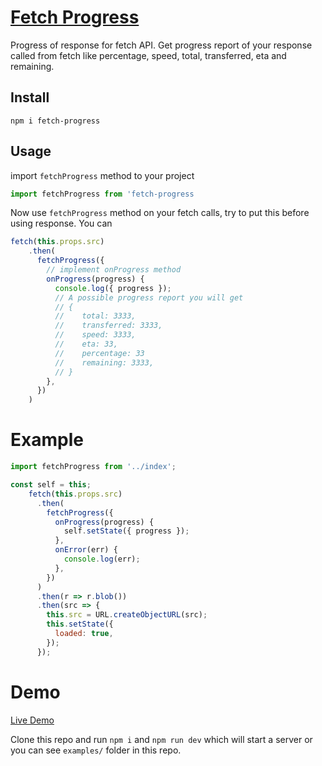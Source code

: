 # [Fetch Progress](https://samundrak.github.io/fetch-progress)

Progress of response for fetch API.
Get progress report of your response called from fetch like percentage, speed, total, transferred, eta and remaining.

## Install

`npm i fetch-progress`

## Usage

import `fetchProgress` method to your project

```js
import fetchProgress from 'fetch-progress
```

Now use `fetchProgress` method on your fetch calls, try to put this before using response. You can

```js
fetch(this.props.src)
    .then(
      fetchProgress({
        // implement onProgress method
        onProgress(progress) {
          console.log({ progress });
          // A possible progress report you will get
          // {
          //    total: 3333,
          //    transferred: 3333,
          //    speed: 3333,
          //    eta: 33,
          //    percentage: 33
          //    remaining: 3333,
          // }
        },
      })
    )
```

# Example

```js
import fetchProgress from '../index';

const self = this;
    fetch(this.props.src)
      .then(
        fetchProgress({
          onProgress(progress) {
            self.setState({ progress });
          },
          onError(err) {
            console.log(err);
          },
        })
      )
      .then(r => r.blob())
      .then(src => {
        this.src = URL.createObjectURL(src);
        this.setState({
          loaded: true,
        });
      });
```

# Demo

[Live Demo](https://samundrak.github.io/fetch-progress)

Clone this repo and run `npm i` and `npm run dev` which will start a server or you can see `examples/` folder in this repo.
